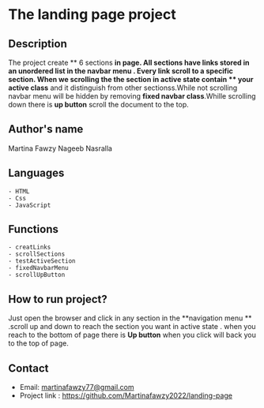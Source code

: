 # The landing page project

## Description
The project create ** 6 sections **in page. All sections have **links** stored in an **unordered list** in the  **navbar menu** .
Every link scroll to a specific section. When we scrolling the the section  in active state contain ** your active class** and it 
distinguish from other sectionss.While not scrolling  navbar menu will be hidden  by removing **fixed navbar class**.Whille scrolling 
down there is **up button** scroll the document to the top.
   
   
## Author's name
   Martina Fawzy Nageeb Nasralla   
   
## Languages
    - HTML
    - Css
    - JavaScript

## Functions 
    - creatLinks
    - scrollSections  
    - testActiveSection
	- fixedNavbarMenu
	- scrollUpButton

## How to run project?
 Just  open the browser and click in any section in  the **navigation menu ** .scroll up and down to reach the section you want in active state . 
 when you  reach to  the bottom of page there is **Up button** when you click will back you to the top of page. 
 
## Contact
   - Email: martinafawzy77@gmail.com
   - Project link : https://github.com/Martinafawzy2022/landing-page
